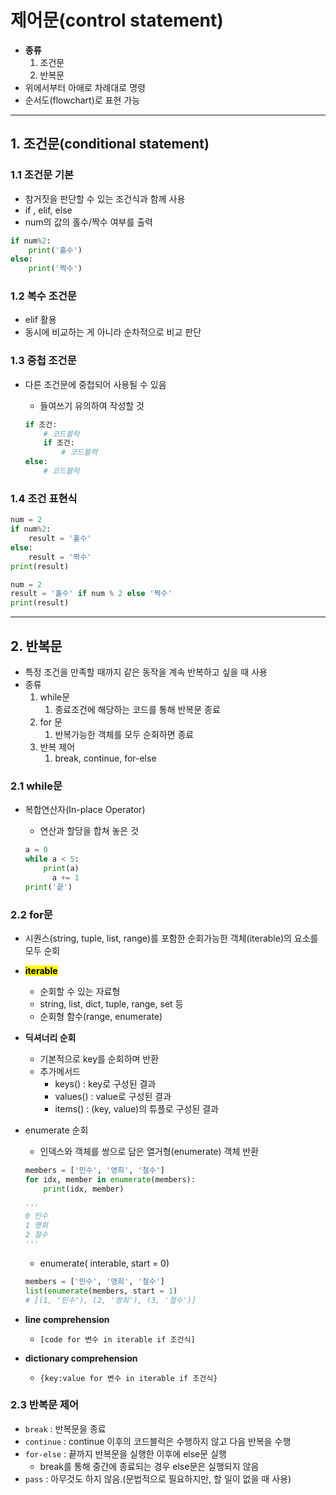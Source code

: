 # 제어문(control statement)

- **종류**
    1. 조건문
    2. 반복문
- 위에서부터 아애로 차례대로 명령
- 순서도(flowchart)로 표현 가능
---

## 1. 조건문(conditional statement)

### 1.1 조건문 기본

- 참거짓을 판단할 수 있는 조건식과 함께 사용
- if , elif, else
- num의 값의 홀수/짝수 여부를 출력

```python
if num%2:
	print('홀수')
else:
	print('짝수')
```

### 1.2 복수 조건문

- elif 활용
- 동시에 비교하는 게 아니라 순차적으로 비교 판단

### 1.3 중첩 조건문

- 다른 조건문에 중첩되어 사용될 수 있음
    - 들여쓰기 유의하여 작성할 것
    
    ```python
    if 조건:
        # 코드블럭
        if 조건:
            # 코드블럭
    else:
        # 코드블럭
    ```
    

### 1.4 조건 표현식

```python
num = 2
if num%2:
	result = '홀수'
else:
	result = '짝수'
print(result)
```

```python
num = 2
result = '홀수' if num % 2 else '짝수'
print(result)
```
---

## 2. 반복문

- 특정 조건을 만족할 때까지 같은 동작을 계속 반복하고 싶을 때 사용
- 종류
    1. while문
        1. 종료조건에 해당하는 코드를 통해 반복문 종료
    2. for 문
        1. 반복가능한 객체를 모두 순회하면 종료
    3. 반복 제어
        1. break, continue, for-else

### 2.1 while문

- 복합연산자(In-place Operator)
    - 연산과 할당을 합쳐 놓은 것
    
    ```python
    a = 0
    while a < 5:
        print(a)
    	  a += 1
    print('끝')
    ```
    

### 2.2 for문

- 시퀀스(string, tuple, list, range)를 포함한 순회가능한 객체(iterable)의 요소를 모두 순회
- <mark>**iterable</mark>**
    - 순회할 수 있는 자료형
    - string, list, dict, tuple, range, set 등
    - 순회형 함수(range, enumerate)
- **딕셔너리 순회**
    - 기본적으로 key를 순회하며 반환
    - 추가메서드
        - keys() : key로 구성된 결과
        - values() : value로 구성된 결과
        - items() : (key, value)의 튜플로 구성된 결과
- enumerate 순회
    - 인덱스와 객체를 쌍으로 담은 열거형(enumerate) 객체 반환
    
    ```python
    members = ['민수', '영희', '철수']
    for idx, member in enumerate(members):
        print(idx, member)
    
    '''
    0 민수
    1 영희
    2 철수
    '''
    ```
    
    - enumerate( interable, start = 0)
    
    ```python
    members = ['민수', '영희', '철수']
    list(enumerate(members, start = 1)
    # [(1, '민수'), (2, '영희'), (3, '철수')]
    ```
    
- **line comprehension**
    - `[code for 변수 in iterable if 조건식]`
- **dictionary comprehension**
    - `{key:value for 변수 in iterable if 조건식}`

### 2.3 반복문 제어

- `break` : 반복문을 종료
- `continue` : continue 이후의 코드블럭은 수행하지 않고 다음 반복을 수행
- `for-else` : 끝까지 반복문을 실행한 이후에 else문 실행
    - break를 통해 중간에 종료되는 경우 else문은 실행되지 않음
- `pass` : 아무것도 하지 않음.(문법적으로 필요하지만, 할 일이 없을 때 사용)